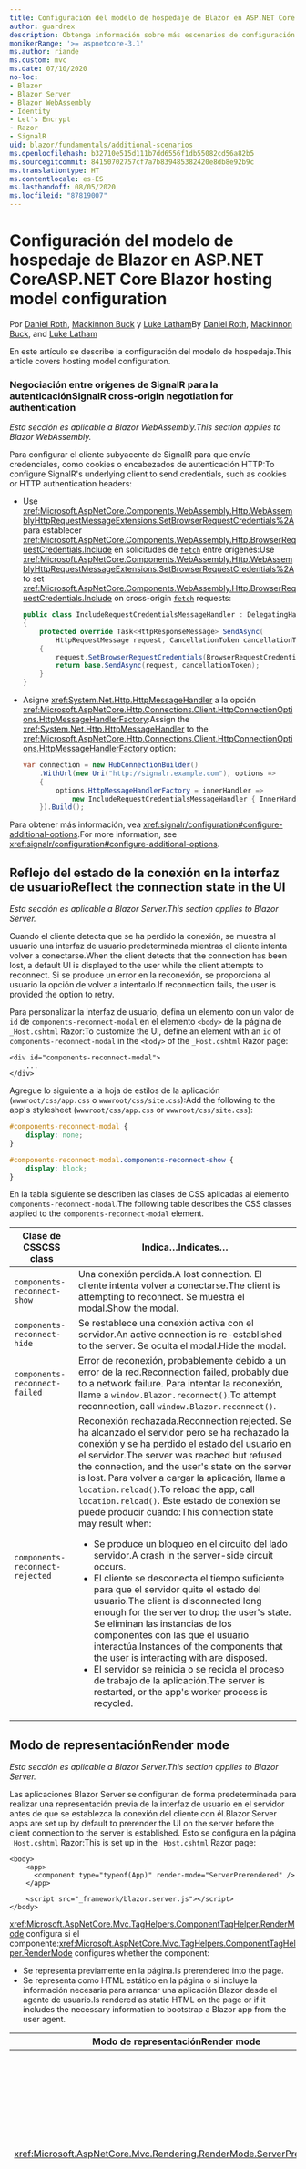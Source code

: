 ```yaml
---
title: Configuración del modelo de hospedaje de Blazor en ASP.NET Core
author: guardrex
description: Obtenga información sobre más escenarios de configuración del modelo de hospedaje de Blazor en ASP.NET Core.
monikerRange: '>= aspnetcore-3.1'
ms.author: riande
ms.custom: mvc
ms.date: 07/10/2020
no-loc:
- Blazor
- Blazor Server
- Blazor WebAssembly
- Identity
- Let's Encrypt
- Razor
- SignalR
uid: blazor/fundamentals/additional-scenarios
ms.openlocfilehash: b32710e515d111b7dd6556f1db55082cd56a82b5
ms.sourcegitcommit: 84150702757cf7a7b839485382420e8db8e92b9c
ms.translationtype: HT
ms.contentlocale: es-ES
ms.lasthandoff: 08/05/2020
ms.locfileid: "87819007"
---
```

# <a name="aspnet-core-no-locblazor-hosting-model-configuration"></a><span data-ttu-id="51db5-103">Configuración del modelo de hospedaje de Blazor en ASP.NET Core</span><span class="sxs-lookup"><span data-stu-id="51db5-103">ASP.NET Core Blazor hosting model configuration</span></span>

<span data-ttu-id="51db5-104">Por [Daniel Roth](https://github.com/danroth27), [Mackinnon Buck](https://github.com/MackinnonBuck) y [Luke Latham](https://github.com/guardrex)</span><span class="sxs-lookup"><span data-stu-id="51db5-104">By [Daniel Roth](https://github.com/danroth27), [Mackinnon Buck](https://github.com/MackinnonBuck), and [Luke Latham](https://github.com/guardrex)</span></span>

<span data-ttu-id="51db5-105">En este artículo se describe la configuración del modelo de hospedaje.</span><span class="sxs-lookup"><span data-stu-id="51db5-105">This article covers hosting model configuration.</span></span>

### <a name="no-locsignalr-cross-origin-negotiation-for-authentication"></a><span data-ttu-id="51db5-106">Negociación entre orígenes de SignalR para la autenticación</span><span class="sxs-lookup"><span data-stu-id="51db5-106">SignalR cross-origin negotiation for authentication</span></span>

<span data-ttu-id="51db5-107">*Esta sección es aplicable a Blazor WebAssembly.*</span><span class="sxs-lookup"><span data-stu-id="51db5-107">*This section applies to Blazor WebAssembly.*</span></span>

<span data-ttu-id="51db5-108">Para configurar el cliente subyacente de SignalR para que envíe credenciales, como cookies o encabezados de autenticación HTTP:</span><span class="sxs-lookup"><span data-stu-id="51db5-108">To configure SignalR's underlying client to send credentials, such as cookies or HTTP authentication headers:</span></span>

* <span data-ttu-id="51db5-109">Use <xref:Microsoft.AspNetCore.Components.WebAssembly.Http.WebAssemblyHttpRequestMessageExtensions.SetBrowserRequestCredentials%2A> para establecer <xref:Microsoft.AspNetCore.Components.WebAssembly.Http.BrowserRequestCredentials.Include> en solicitudes de [`fetch`](https://developer.mozilla.org/docs/Web/API/Fetch_API/Using_Fetch) entre orígenes:</span><span class="sxs-lookup"><span data-stu-id="51db5-109">Use <xref:Microsoft.AspNetCore.Components.WebAssembly.Http.WebAssemblyHttpRequestMessageExtensions.SetBrowserRequestCredentials%2A> to set <xref:Microsoft.AspNetCore.Components.WebAssembly.Http.BrowserRequestCredentials.Include> on cross-origin [`fetch`](https://developer.mozilla.org/docs/Web/API/Fetch_API/Using_Fetch) requests:</span></span>

  ```csharp
  public class IncludeRequestCredentialsMessageHandler : DelegatingHandler
  {
      protected override Task<HttpResponseMessage> SendAsync(
          HttpRequestMessage request, CancellationToken cancellationToken)
      {
          request.SetBrowserRequestCredentials(BrowserRequestCredentials.Include);
          return base.SendAsync(request, cancellationToken);
      }
  }
  ```

* <span data-ttu-id="51db5-110">Asigne <xref:System.Net.Http.HttpMessageHandler> a la opción <xref:Microsoft.AspNetCore.Http.Connections.Client.HttpConnectionOptions.HttpMessageHandlerFactory>:</span><span class="sxs-lookup"><span data-stu-id="51db5-110">Assign the <xref:System.Net.Http.HttpMessageHandler> to the <xref:Microsoft.AspNetCore.Http.Connections.Client.HttpConnectionOptions.HttpMessageHandlerFactory> option:</span></span>

  ```csharp
  var connection = new HubConnectionBuilder()
      .WithUrl(new Uri("http://signalr.example.com"), options =>
      {
          options.HttpMessageHandlerFactory = innerHandler => 
              new IncludeRequestCredentialsMessageHandler { InnerHandler = innerHandler };
      }).Build();
  ```

<span data-ttu-id="51db5-111">Para obtener más información, vea <xref:signalr/configuration#configure-additional-options>.</span><span class="sxs-lookup"><span data-stu-id="51db5-111">For more information, see <xref:signalr/configuration#configure-additional-options>.</span></span>

## <a name="reflect-the-connection-state-in-the-ui"></a><span data-ttu-id="51db5-112">Reflejo del estado de la conexión en la interfaz de usuario</span><span class="sxs-lookup"><span data-stu-id="51db5-112">Reflect the connection state in the UI</span></span>

<span data-ttu-id="51db5-113">*Esta sección es aplicable a Blazor Server.*</span><span class="sxs-lookup"><span data-stu-id="51db5-113">*This section applies to Blazor Server.*</span></span>

<span data-ttu-id="51db5-114">Cuando el cliente detecta que se ha perdido la conexión, se muestra al usuario una interfaz de usuario predeterminada mientras el cliente intenta volver a conectarse.</span><span class="sxs-lookup"><span data-stu-id="51db5-114">When the client detects that the connection has been lost, a default UI is displayed to the user while the client attempts to reconnect.</span></span> <span data-ttu-id="51db5-115">Si se produce un error en la reconexión, se proporciona al usuario la opción de volver a intentarlo.</span><span class="sxs-lookup"><span data-stu-id="51db5-115">If reconnection fails, the user is provided the option to retry.</span></span>

<span data-ttu-id="51db5-116">Para personalizar la interfaz de usuario, defina un elemento con un valor de `id` de `components-reconnect-modal` en el elemento `<body>` de la página de `_Host.cshtml` Razor:</span><span class="sxs-lookup"><span data-stu-id="51db5-116">To customize the UI, define an element with an `id` of `components-reconnect-modal` in the `<body>` of the `_Host.cshtml` Razor page:</span></span>

```cshtml
<div id="components-reconnect-modal">
    ...
</div>
```

<span data-ttu-id="51db5-117">Agregue lo siguiente a la hoja de estilos de la aplicación (`wwwroot/css/app.css` o `wwwroot/css/site.css`):</span><span class="sxs-lookup"><span data-stu-id="51db5-117">Add the following to the app's stylesheet (`wwwroot/css/app.css` or `wwwroot/css/site.css`):</span></span>

```css
#components-reconnect-modal {
    display: none;
}

#components-reconnect-modal.components-reconnect-show {
    display: block;
}
```

<span data-ttu-id="51db5-118">En la tabla siguiente se describen las clases de CSS aplicadas al elemento `components-reconnect-modal`.</span><span class="sxs-lookup"><span data-stu-id="51db5-118">The following table describes the CSS classes applied to the `components-reconnect-modal` element.</span></span>

| <span data-ttu-id="51db5-119">Clase de CSS</span><span class="sxs-lookup"><span data-stu-id="51db5-119">CSS class</span></span>                       | <span data-ttu-id="51db5-120">Indica&hellip;</span><span class="sxs-lookup"><span data-stu-id="51db5-120">Indicates&hellip;</span></span> |
| ------------------------------- | ----------------- |
| `components-reconnect-show`     | <span data-ttu-id="51db5-121">Una conexión perdida.</span><span class="sxs-lookup"><span data-stu-id="51db5-121">A lost connection.</span></span> <span data-ttu-id="51db5-122">El cliente intenta volver a conectarse.</span><span class="sxs-lookup"><span data-stu-id="51db5-122">The client is attempting to reconnect.</span></span> <span data-ttu-id="51db5-123">Se muestra el modal.</span><span class="sxs-lookup"><span data-stu-id="51db5-123">Show the modal.</span></span> |
| `components-reconnect-hide`     | <span data-ttu-id="51db5-124">Se restablece una conexión activa con el servidor.</span><span class="sxs-lookup"><span data-stu-id="51db5-124">An active connection is re-established to the server.</span></span> <span data-ttu-id="51db5-125">Se oculta el modal.</span><span class="sxs-lookup"><span data-stu-id="51db5-125">Hide the modal.</span></span> |
| `components-reconnect-failed`   | <span data-ttu-id="51db5-126">Error de reconexión, probablemente debido a un error de la red.</span><span class="sxs-lookup"><span data-stu-id="51db5-126">Reconnection failed, probably due to a network failure.</span></span> <span data-ttu-id="51db5-127">Para intentar la reconexión, llame a `window.Blazor.reconnect()`.</span><span class="sxs-lookup"><span data-stu-id="51db5-127">To attempt reconnection, call `window.Blazor.reconnect()`.</span></span> |
| `components-reconnect-rejected` | <span data-ttu-id="51db5-128">Reconexión rechazada.</span><span class="sxs-lookup"><span data-stu-id="51db5-128">Reconnection rejected.</span></span> <span data-ttu-id="51db5-129">Se ha alcanzado el servidor pero se ha rechazado la conexión y se ha perdido el estado del usuario en el servidor.</span><span class="sxs-lookup"><span data-stu-id="51db5-129">The server was reached but refused the connection, and the user's state on the server is lost.</span></span> <span data-ttu-id="51db5-130">Para volver a cargar la aplicación, llame a `location.reload()`.</span><span class="sxs-lookup"><span data-stu-id="51db5-130">To reload the app, call `location.reload()`.</span></span> <span data-ttu-id="51db5-131">Este estado de conexión se puede producir cuando:</span><span class="sxs-lookup"><span data-stu-id="51db5-131">This connection state may result when:</span></span><ul><li><span data-ttu-id="51db5-132">Se produce un bloqueo en el circuito del lado servidor.</span><span class="sxs-lookup"><span data-stu-id="51db5-132">A crash in the server-side circuit occurs.</span></span></li><li><span data-ttu-id="51db5-133">El cliente se desconecta el tiempo suficiente para que el servidor quite el estado del usuario.</span><span class="sxs-lookup"><span data-stu-id="51db5-133">The client is disconnected long enough for the server to drop the user's state.</span></span> <span data-ttu-id="51db5-134">Se eliminan las instancias de los componentes con las que el usuario interactúa.</span><span class="sxs-lookup"><span data-stu-id="51db5-134">Instances of the components that the user is interacting with are disposed.</span></span></li><li><span data-ttu-id="51db5-135">El servidor se reinicia o se recicla el proceso de trabajo de la aplicación.</span><span class="sxs-lookup"><span data-stu-id="51db5-135">The server is restarted, or the app's worker process is recycled.</span></span></li></ul> |

## <a name="render-mode"></a><span data-ttu-id="51db5-136">Modo de representación</span><span class="sxs-lookup"><span data-stu-id="51db5-136">Render mode</span></span>

<span data-ttu-id="51db5-137">*Esta sección es aplicable a Blazor Server.*</span><span class="sxs-lookup"><span data-stu-id="51db5-137">*This section applies to Blazor Server.*</span></span>

<span data-ttu-id="51db5-138">Las aplicaciones Blazor Server se configuran de forma predeterminada para realizar una representación previa de la interfaz de usuario en el servidor antes de que se establezca la conexión del cliente con él.</span><span class="sxs-lookup"><span data-stu-id="51db5-138">Blazor Server apps are set up by default to prerender the UI on the server before the client connection to the server is established.</span></span> <span data-ttu-id="51db5-139">Esto se configura en la página `_Host.cshtml` Razor:</span><span class="sxs-lookup"><span data-stu-id="51db5-139">This is set up in the `_Host.cshtml` Razor page:</span></span>

```cshtml
<body>
    <app>
      <component type="typeof(App)" render-mode="ServerPrerendered" />
    </app>

    <script src="_framework/blazor.server.js"></script>
</body>
```

<span data-ttu-id="51db5-140"><xref:Microsoft.AspNetCore.Mvc.TagHelpers.ComponentTagHelper.RenderMode> configura si el componente:</span><span class="sxs-lookup"><span data-stu-id="51db5-140"><xref:Microsoft.AspNetCore.Mvc.TagHelpers.ComponentTagHelper.RenderMode> configures whether the component:</span></span>

* <span data-ttu-id="51db5-141">Se representa previamente en la página.</span><span class="sxs-lookup"><span data-stu-id="51db5-141">Is prerendered into the page.</span></span>
* <span data-ttu-id="51db5-142">Se representa como HTML estático en la página o si incluye la información necesaria para arrancar una aplicación Blazor desde el agente de usuario.</span><span class="sxs-lookup"><span data-stu-id="51db5-142">Is rendered as static HTML on the page or if it includes the necessary information to bootstrap a Blazor app from the user agent.</span></span>

| <span data-ttu-id="51db5-143">Modo de representación</span><span class="sxs-lookup"><span data-stu-id="51db5-143">Render mode</span></span> | <span data-ttu-id="51db5-144">Descripción</span><span class="sxs-lookup"><span data-stu-id="51db5-144">Description</span></span> |
| --- | --- |
| <xref:Microsoft.AspNetCore.Mvc.Rendering.RenderMode.ServerPrerendered> | <span data-ttu-id="51db5-145">Representa el componente en código HTML estático e incluye un marcador para una aplicación Blazor Server.</span><span class="sxs-lookup"><span data-stu-id="51db5-145">Renders the component into static HTML and includes a marker for a Blazor Server app.</span></span> <span data-ttu-id="51db5-146">Cuando se inicia el agente de usuario, este marcador se usa para arrancar una aplicación Blazor.</span><span class="sxs-lookup"><span data-stu-id="51db5-146">When the user-agent starts, this marker is used to bootstrap a Blazor app.</span></span> |
| <xref:Microsoft.AspNetCore.Mvc.Rendering.RenderMode.Server> | <span data-ttu-id="51db5-147">Representa un marcador para una aplicación Blazor Server.</span><span class="sxs-lookup"><span data-stu-id="51db5-147">Renders a marker for a Blazor Server app.</span></span> <span data-ttu-id="51db5-148">La salida del componente no está incluida.</span><span class="sxs-lookup"><span data-stu-id="51db5-148">Output from the component isn't included.</span></span> <span data-ttu-id="51db5-149">Cuando se inicia el agente de usuario, este marcador se usa para arrancar una aplicación Blazor.</span><span class="sxs-lookup"><span data-stu-id="51db5-149">When the user-agent starts, this marker is used to bootstrap a Blazor app.</span></span> |
| <xref:Microsoft.AspNetCore.Mvc.Rendering.RenderMode.Static> | <span data-ttu-id="51db5-150">Representa el componente en HTML estático.</span><span class="sxs-lookup"><span data-stu-id="51db5-150">Renders the component into static HTML.</span></span> |

<span data-ttu-id="51db5-151">No se admite la representación de componentes de servidor desde una página HTML estática.</span><span class="sxs-lookup"><span data-stu-id="51db5-151">Rendering server components from a static HTML page isn't supported.</span></span>

## <a name="configure-the-no-locsignalr-client-for-no-locblazor-server-apps"></a><span data-ttu-id="51db5-152">Configuración del cliente de SignalR para aplicaciones Blazor Server</span><span class="sxs-lookup"><span data-stu-id="51db5-152">Configure the SignalR client for Blazor Server apps</span></span>

<span data-ttu-id="51db5-153">*Esta sección es aplicable a Blazor Server.*</span><span class="sxs-lookup"><span data-stu-id="51db5-153">*This section applies to Blazor Server.*</span></span>

<span data-ttu-id="51db5-154">Configure el cliente SignalR que usan las aplicaciones Blazor Server en el archivo `Pages/_Host.cshtml`.</span><span class="sxs-lookup"><span data-stu-id="51db5-154">Configure the SignalR client used by Blazor Server apps in the `Pages/_Host.cshtml` file.</span></span> <span data-ttu-id="51db5-155">Coloque un script que llame a `Blazor.start` después del script `_framework/blazor.server.js` y dentro de la etiqueta `</body>`.</span><span class="sxs-lookup"><span data-stu-id="51db5-155">Place a script that calls `Blazor.start` after the `_framework/blazor.server.js` script and inside the `</body>` tag.</span></span>

### <a name="logging"></a><span data-ttu-id="51db5-156">Registro</span><span class="sxs-lookup"><span data-stu-id="51db5-156">Logging</span></span>

<span data-ttu-id="51db5-157">Para configurar el registro de cliente de SignalR:</span><span class="sxs-lookup"><span data-stu-id="51db5-157">To configure SignalR client logging:</span></span>

* <span data-ttu-id="51db5-158">Agregue un atributo `autostart="false"` a la etiqueta `<script>` para el script `blazor.server.js`.</span><span class="sxs-lookup"><span data-stu-id="51db5-158">Add an `autostart="false"` attribute to the `<script>` tag for the `blazor.server.js` script.</span></span>
* <span data-ttu-id="51db5-159">Pase un objeto de configuración (`configureSignalR`) que llame a `configureLogging` con el nivel de registro en el generador de cliente.</span><span class="sxs-lookup"><span data-stu-id="51db5-159">Pass in a configuration object (`configureSignalR`) that calls `configureLogging` with the log level on the client builder.</span></span>

```cshtml
    ...

    <script autostart="false" src="_framework/blazor.server.js"></script>
    <script>
      Blazor.start({
        configureSignalR: function (builder) {
          builder.configureLogging("information");
        }
      });
    </script>
</body>
```

<span data-ttu-id="51db5-160">En el ejemplo anterior, `information` es equivalente a un nivel de registro de <xref:Microsoft.Extensions.Logging.LogLevel.Information?displayProperty=nameWithType>.</span><span class="sxs-lookup"><span data-stu-id="51db5-160">In the preceding example, `information` is equivalent to a log level of <xref:Microsoft.Extensions.Logging.LogLevel.Information?displayProperty=nameWithType>.</span></span>

### <a name="modify-the-reconnection-handler"></a><span data-ttu-id="51db5-161">Modificación del controlador de reconexión</span><span class="sxs-lookup"><span data-stu-id="51db5-161">Modify the reconnection handler</span></span>

<span data-ttu-id="51db5-162">Los eventos de conexión del circuito del controlador de reconexión pueden modificarse para obtener comportamientos personalizados, por ejemplo:</span><span class="sxs-lookup"><span data-stu-id="51db5-162">The reconnection handler's circuit connection events can be modified for custom behaviors, such as:</span></span>

* <span data-ttu-id="51db5-163">Para notificar al usuario si la conexión se ha quitado.</span><span class="sxs-lookup"><span data-stu-id="51db5-163">To notify the user if the connection is dropped.</span></span>
* <span data-ttu-id="51db5-164">Para realizar el registro (desde el cliente) cuando un circuito está conectado.</span><span class="sxs-lookup"><span data-stu-id="51db5-164">To perform logging (from the client) when a circuit is connected.</span></span>

<span data-ttu-id="51db5-165">Para modificar los eventos de conexión:</span><span class="sxs-lookup"><span data-stu-id="51db5-165">To modify the connection events:</span></span>

* <span data-ttu-id="51db5-166">Agregue un atributo `autostart="false"` a la etiqueta `<script>` para el script `blazor.server.js`.</span><span class="sxs-lookup"><span data-stu-id="51db5-166">Add an `autostart="false"` attribute to the `<script>` tag for the `blazor.server.js` script.</span></span>
* <span data-ttu-id="51db5-167">Registre las devoluciones de llamada de los cambios de conexión para las conexiones quitadas (`onConnectionDown`) y las conexiones establecidas/restablecidas (`onConnectionUp`).</span><span class="sxs-lookup"><span data-stu-id="51db5-167">Register callbacks for connection changes for dropped connections (`onConnectionDown`) and established/re-established connections (`onConnectionUp`).</span></span> <span data-ttu-id="51db5-168">Se debe especificar **tanto** `onConnectionDown` como `onConnectionUp`.</span><span class="sxs-lookup"><span data-stu-id="51db5-168">**Both** `onConnectionDown` and `onConnectionUp` must be specified.</span></span>

```cshtml
    ...

    <script autostart="false" src="_framework/blazor.server.js"></script>
    <script>
      Blazor.start({
        reconnectionHandler: {
          onConnectionDown: (options, error) => console.error(error);
          onConnectionUp: () => console.log("Up, up, and away!");
        }
      });
    </script>
</body>
```

### <a name="adjust-the-reconnection-retry-count-and-interval"></a><span data-ttu-id="51db5-169">Ajustar el número y el intervalo de reintentos de reconexión</span><span class="sxs-lookup"><span data-stu-id="51db5-169">Adjust the reconnection retry count and interval</span></span>

<span data-ttu-id="51db5-170">Para ajustar el número y el intervalo de reintentos de reconexión, siga estos pasos:</span><span class="sxs-lookup"><span data-stu-id="51db5-170">To adjust the reconnection retry count and interval:</span></span>

* <span data-ttu-id="51db5-171">Agregue un atributo `autostart="false"` a la etiqueta `<script>` para el script `blazor.server.js`.</span><span class="sxs-lookup"><span data-stu-id="51db5-171">Add an `autostart="false"` attribute to the `<script>` tag for the `blazor.server.js` script.</span></span>
* <span data-ttu-id="51db5-172">Establezca el número de reintentos (`maxRetries`) y el período en milisegundos permitido para cada reintento (`retryIntervalMilliseconds`).</span><span class="sxs-lookup"><span data-stu-id="51db5-172">Set the number of retries (`maxRetries`) and period in milliseconds permitted for each retry attempt (`retryIntervalMilliseconds`).</span></span>

```cshtml
    ...

    <script autostart="false" src="_framework/blazor.server.js"></script>
    <script>
      Blazor.start({
        reconnectionOptions: {
          maxRetries: 3,
          retryIntervalMilliseconds: 2000
        }
      });
    </script>
</body>
```

### <a name="hide-or-replace-the-reconnection-display"></a><span data-ttu-id="51db5-173">Ocultar o reemplazar la pantalla de reconexión</span><span class="sxs-lookup"><span data-stu-id="51db5-173">Hide or replace the reconnection display</span></span>

<span data-ttu-id="51db5-174">Para ocultar la pantalla de reconexión:</span><span class="sxs-lookup"><span data-stu-id="51db5-174">To hide the reconnection display:</span></span>

* <span data-ttu-id="51db5-175">Agregue un atributo `autostart="false"` a la etiqueta `<script>` para el script `blazor.server.js`.</span><span class="sxs-lookup"><span data-stu-id="51db5-175">Add an `autostart="false"` attribute to the `<script>` tag for the `blazor.server.js` script.</span></span>
* <span data-ttu-id="51db5-176">Establezca el valor `_reconnectionDisplay` del controlador de reconexión en un objeto vacío (`{}` o `new Object()`).</span><span class="sxs-lookup"><span data-stu-id="51db5-176">Set the reconnection handler's `_reconnectionDisplay` to an empty object (`{}` or `new Object()`).</span></span>

```cshtml
    ...

    <script autostart="false" src="_framework/blazor.server.js"></script>
    <script>
      window.addEventListener('beforeunload', function () {
        Blazor.defaultReconnectionHandler._reconnectionDisplay = {};
      });
    </script>
</body>
```

<span data-ttu-id="51db5-177">Para reemplazar la pantalla de reconexión, establezca `_reconnectionDisplay` del ejemplo anterior en el elemento que se va a mostrar:</span><span class="sxs-lookup"><span data-stu-id="51db5-177">To replace the reconnection display, set `_reconnectionDisplay` in the preceding example to the element for display:</span></span>

```javascript
Blazor.defaultReconnectionHandler._reconnectionDisplay = 
  document.getElementById("{ELEMENT ID}");
```

<span data-ttu-id="51db5-178">El marcador de posición `{ELEMENT ID}` es el identificador del elemento HTML que se va a mostrar.</span><span class="sxs-lookup"><span data-stu-id="51db5-178">The placeholder `{ELEMENT ID}` is the ID of the HTML element to display.</span></span>

::: moniker range=">= aspnetcore-5.0"

## <a name="influence-html-head-tag-elements"></a><span data-ttu-id="51db5-179">Influencia en los elementos de etiqueta `<head>`</span><span class="sxs-lookup"><span data-stu-id="51db5-179">Influence HTML `<head>` tag elements</span></span>

<span data-ttu-id="51db5-180">*Esta sección es aplicable a Blazor WebAssembly y Blazor Server.*</span><span class="sxs-lookup"><span data-stu-id="51db5-180">*This section applies to Blazor WebAssembly and Blazor Server.*</span></span>

<span data-ttu-id="51db5-181">Cuando se representan, los componentes `Title`, `Link` y `Meta` agregan o actualizan los datos en los elementos de etiqueta `<head>` HTML:</span><span class="sxs-lookup"><span data-stu-id="51db5-181">When rendered, the `Title`, `Link`, and `Meta` components add or update data in the HTML `<head>` tag elements:</span></span>

```razor
@using Microsoft.AspNetCore.Components.Web.Extensions.Head

<Title Value="{TITLE}" />
<Link href="{URL}" rel="stylesheet" />
<Meta content="{DESCRIPTION}" name="description" />
```

<span data-ttu-id="51db5-182">En el ejemplo anterior, los marcadores de posición de `{TITLE}`, `{URL}` y `{DESCRIPTION}` son valores de cadena, variables de Razor o expresiones de Razor.</span><span class="sxs-lookup"><span data-stu-id="51db5-182">In the preceding example, placeholders for `{TITLE}`, `{URL}`, and `{DESCRIPTION}` are string values, Razor variables, or Razor expressions.</span></span>

<span data-ttu-id="51db5-183">Se aplican las siguientes características:</span><span class="sxs-lookup"><span data-stu-id="51db5-183">The following characteristics apply:</span></span>

* <span data-ttu-id="51db5-184">Se admite la representación previa del lado servidor.</span><span class="sxs-lookup"><span data-stu-id="51db5-184">Server-side prerendering is supported.</span></span>
* <span data-ttu-id="51db5-185">El parámetro `Value` es el único parámetro válido para el componente `Title`.</span><span class="sxs-lookup"><span data-stu-id="51db5-185">The `Value` parameter is the only valid parameter for the `Title` component.</span></span>
* <span data-ttu-id="51db5-186">Los atributos HTML proporcionados a los componentes `Meta` y `Link` se capturan en [atributos adicionales](xref:blazor/components/index#attribute-splatting-and-arbitrary-parameters) y se pasan a la etiqueta HTML representada.</span><span class="sxs-lookup"><span data-stu-id="51db5-186">HTML attributes provided to the `Meta` and `Link` components are captured in [additional attributes](xref:blazor/components/index#attribute-splatting-and-arbitrary-parameters) and passed through to the rendered HTML tag.</span></span>
* <span data-ttu-id="51db5-187">Si se trata de varios componentes `Title`, el título de la página refleja el elemento `Value` del último componente `Title` representado.</span><span class="sxs-lookup"><span data-stu-id="51db5-187">For multiple `Title` components, the title of the page reflects the `Value` of the last `Title` component rendered.</span></span>
* <span data-ttu-id="51db5-188">Si se incluyen varios componentes `Meta` o `Link` con atributos idénticos, hay exactamente una etiqueta HTML representada por componente `Meta` o `Link`.</span><span class="sxs-lookup"><span data-stu-id="51db5-188">If multiple `Meta` or `Link` components are included with identical attributes, there's exactly one HTML tag rendered per `Meta` or `Link` component.</span></span> <span data-ttu-id="51db5-189">Dos componentes `Meta` o `Link` no pueden hacer referencia a la misma etiqueta HTML representada.</span><span class="sxs-lookup"><span data-stu-id="51db5-189">Two `Meta` or `Link` components can't refer to the same rendered HTML tag.</span></span>
* <span data-ttu-id="51db5-190">Los cambios en los parámetros de los componentes `Meta` o `Link` existentes se reflejan en sus etiquetas HTML representadas.</span><span class="sxs-lookup"><span data-stu-id="51db5-190">Changes to the parameters of existing `Meta` or `Link` components are reflected in their rendered HTML tags.</span></span>
* <span data-ttu-id="51db5-191">Cuando los componentes `Link` o `Meta` ya no se representan y, por lo tanto, el marco de trabajo los elimina, se quitan sus etiquetas HTML representadas.</span><span class="sxs-lookup"><span data-stu-id="51db5-191">When the `Link` or `Meta` components are no longer rendered and thus disposed by the framework, their rendered HTML tags are removed.</span></span>

<span data-ttu-id="51db5-192">Cuando se usa uno de los componentes de .NET Framework en un componente secundario, la etiqueta HTML representada influye en cualquier otro componente secundario del componente primario, siempre que se represente el componente secundario que contiene el componente del marco de trabajo.</span><span class="sxs-lookup"><span data-stu-id="51db5-192">When one of the framework components is used in a child component, the rendered HTML tag influences any other child component of the parent component as long as the child component containing the framework component is rendered.</span></span> <span data-ttu-id="51db5-193">La distinción entre el uso de uno de estos componentes del marco de trabajo en un componente secundario y la colocación de una etiqueta HTML en `wwwroot/index.html` o `Pages/_Host.cshtml` es que la etiqueta HTML representada de un componente del marco de trabajo:</span><span class="sxs-lookup"><span data-stu-id="51db5-193">The distinction between using the one of these framework components in a child component and placing a an HTML tag in `wwwroot/index.html` or `Pages/_Host.cshtml` is that a framework component's rendered HTML tag:</span></span>

* <span data-ttu-id="51db5-194">Se puede modificar según el estado de la aplicación.</span><span class="sxs-lookup"><span data-stu-id="51db5-194">Can be modified by application state.</span></span> <span data-ttu-id="51db5-195">No se puede modificar una etiqueta HTML codificada de forma rígida según el estado de la aplicación.</span><span class="sxs-lookup"><span data-stu-id="51db5-195">A hard-coded HTML tag can't be modified by application state.</span></span>
* <span data-ttu-id="51db5-196">Se quita del elemento HTML `<head>` cuando ya no se representa el componente primario.</span><span class="sxs-lookup"><span data-stu-id="51db5-196">Is removed from the HTML `<head>` when the parent component is no longer rendered.</span></span>

::: moniker-end

## <a name="additional-resources"></a><span data-ttu-id="51db5-197">Recursos adicionales</span><span class="sxs-lookup"><span data-stu-id="51db5-197">Additional resources</span></span>

* <xref:fundamentals/logging/index>
